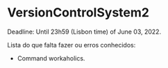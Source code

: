 # VersionControlSystem2
Deadline: Until 23h59 (Lisbon time) of June 03, 2022.

Lista do que falta fazer ou erros conhecidos:
- Command workaholics.